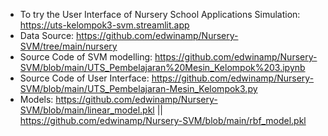 - To try the User Interface of Nursery School Applications Simulation:
https://uts-kelompok3-svm.streamlit.app
- Data Source: https://github.com/edwinamp/Nursery-SVM/tree/main/nursery
- Source Code of SVM modelling: https://github.com/edwinamp/Nursery-SVM/blob/main/UTS_Pembelajaran%20Mesin_Kelompok%203.ipynb
- Source Code of User Interface: https://github.com/edwinamp/Nursery-SVM/blob/main/UTS_Pembelajaran-Mesin_Kelompok3.py
- Models: https://github.com/edwinamp/Nursery-SVM/blob/main/linear_model.pkl || https://github.com/edwinamp/Nursery-SVM/blob/main/rbf_model.pkl
